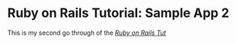 # Ruby on Rails Tutorial: Sample App 2

This is my second go through of the [*Ruby on Rails Tut*](http://railstutorial.org/)
